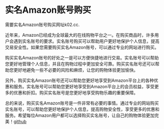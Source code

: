 # 实名Amazon账号购买

需要实名Amazon账号购买网址k02.cc.

近年来，Amazon已经成为全球最大的在线购物平台之一。在购买商品时，许多用户会遇到实名账号的要求。实名账号购买可以帮助用户更好地保护个人信息，提高交易安全性。如果您需要购买实名Amazon账号，可以通过专业的网站进行购买。

购买实名Amazon账号的好处之一是可以方便快捷地进行交易。实名账号可以帮助您更好地管理个人信息，并且在购物过程中更加安全可靠。购买实名账号还可以帮助您更好地避免一些不必要的风险和麻烦，让您的购物体验更加愉快。

另外，购买实名Amazon账号还可以帮助您更好地享受到Amazon平台上的各种优惠和服务。实名账号可以帮助您更好地享受到Amazon平台上的会员权益，享受更多的优惠和折扣。购买实名账号是您更好地享受购物乐趣的重要保障。

总的来说，购买实名Amazon账号是一件非常有必要的事情。通过专业的网站购买实名账号，可以帮助您更好地保护个人信息，提高购物安全性，享受更多的优惠和服务。希望每位Amazon用户都可以选择购买实名账号，让自己的购物体验更加完美！[github](https://github.com)